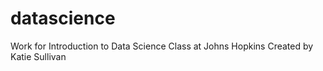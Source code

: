 # datascience
Work for Introduction to Data Science Class at Johns Hopkins
Created by Katie Sullivan
